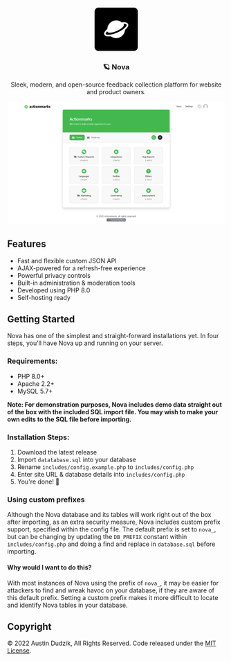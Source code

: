 <p align="center">
    <img src="icon.png" alt="Bootstrap logo" width="100" height="100">
</p>

<h3 align="center">🪐 Nova</h3>

<p align="center">
Sleek, modern, and open-source feedback collection platform for website and product owners.</p>

<img src="screenshot.png" alt="Screenshot of Nova">

## Features
- Fast and flexible custom JSON API
- AJAX-powered for a refresh-free experience
- Powerful privacy controls
- Built-in administration & moderation tools
- Developed using PHP 8.0
- Self-hosting ready

## Getting Started
Nova has one of the simplest and straight-forward installations yet. In four steps, you'll have Nova up and running on your server.

### Requirements:

- PHP 8.0+
- Apache 2.2+
- MySQL 5.7+

<strong>Note: For demonstration purposes, Nova includes demo data straight out of the box with the included SQL import file. You may wish to make your own edits to the SQL file before importing.</strong>


### Installation Steps:
1. Download the latest release
2. Import ````datatabase.sql```` into your database
3. Rename ````includes/config.example.php```` to ````includes/config.php````
4. Enter site URL & database details into ````includes/config.php````
5. You're done! 🎉

### Using custom prefixes

Although the Nova database and its tables will work right out of the box after importing, as an extra security measure, Nova includes custom prefix support, specified within the config file. The default prefix is set to ```nova_```, but can be changing by updating the ``DB_PREFIX`` constant within ````includes/config.php```` and doing a find and replace in ````database.sql```` before importing.

#### Why would I want to do this?
With most instances of Nova using the prefix of ```nova_```, it may be easier for attackers to find and wreak havoc on your database, if they are aware of this default prefix. Setting a custom prefix makes it more difficult to locate and identify Nova tables in your database.


## Copyright
&copy; 2022 Austin Dudzik, All Rights Reserved. Code released under the [MIT License](https://github.com/austin-dudzik/nova/blob/master/LICENSE).
